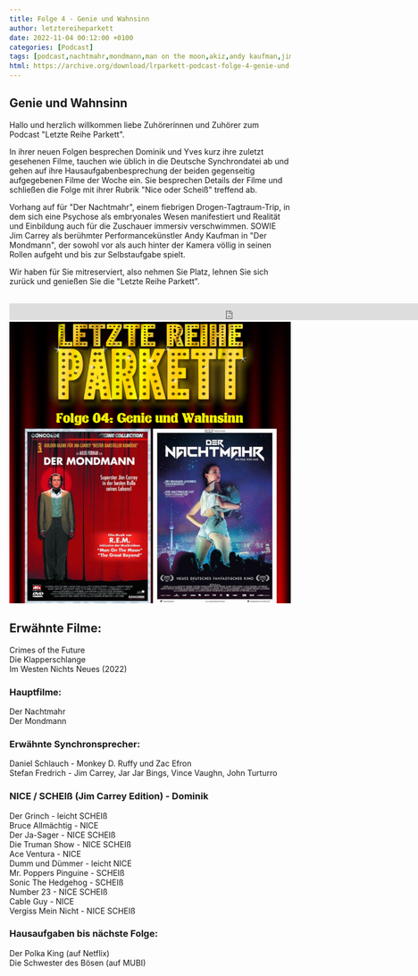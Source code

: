 ```yaml
---
title: Folge 4 - Genie und Wahnsinn
author: letztereiheparkett
date: 2022-11-04 00:12:00 +0100
categories: [Podcast]
tags: [podcast,nachtmahr,mondmann,man on the moon,akiz,andy kaufman,jim carrey,miloš forman,stefan fredrich,daniel schlauch,synchronsprecher]
html: https://archive.org/download/lrparkett-podcast-folge-4-genie-und-wahnsinn/LRParkett%20Podcast%20Folge%204%20-%20Genie%20und%20Wahnsinn.mp3
---
```


## Genie und Wahnsinn
Hallo und herzlich willkommen liebe Zuhörerinnen und Zuhörer zum Podcast "Letzte Reihe Parkett".

In ihrer neuen Folgen besprechen Dominik und Yves kurz ihre zuletzt gesehenen Filme, tauchen wie üblich in die Deutsche Synchrondatei ab und gehen auf ihre Hausaufgabenbesprechung der beiden gegenseitig aufgegebenen Filme der Woche ein.
Sie besprechen Details der Filme und schließen die Folge mit ihrer Rubrik "Nice oder Scheiß" treffend ab.

Vorhang auf für "Der Nachtmahr", einem fiebrigen Drogen-Tagtraum-Trip, in dem sich eine Psychose als embryonales Wesen manifestiert und Realität und Einbildung auch für die Zuschauer immersiv verschwimmen.
SOWIE
Jim Carrey als berühmter Performancekünstler Andy Kaufman in "Der Mondmann", der sowohl vor als auch hinter der Kamera völlig in seinen Rollen aufgeht und bis zur Selbstaufgabe spielt. 

Wir haben für Sie mitreserviert, also nehmen Sie Platz, lehnen Sie sich zurück und genießen Sie die "Letzte Reihe Parkett".
<br>
<br>

<iframe src="https://archive.org/embed/lrparkett-podcast-folge-4-genie-und-wahnsinn/LRParkett%20Podcast%20Folge%204%20-%20Genie%20und%20Wahnsinn.mp3" width="800" height="30" frameborder="0" webkitallowfullscreen="true" mozallowfullscreen="true" allowfullscreen></iframe>


<img src="/assets/img/postings/posting004.png" alt="Podcast Cover">

## Erwähnte Filme:

Crimes of the Future <br>
Die Klapperschlange <br>
Im Westen Nichts Neues (2022) <br>

### Hauptfilme:

Der Nachtmahr <br>
Der Mondmann

### Erwähnte Synchronsprecher:

Daniel Schlauch - Monkey D. Ruffy und Zac Efron <br>
Stefan Fredrich - Jim Carrey, Jar Jar Bings, Vince Vaughn, John Turturro

### NICE / SCHEIß (Jim Carrey Edition) - Dominik

Der Grinch - leicht SCHEIß <br>
Bruce Allmächtig - NICE <br>
Der Ja-Sager - NICE SCHEIß <br>
Die Truman Show - NICE SCHEIß <br>
Ace Ventura - NICE <br>
Dumm und Dümmer - leicht NICE <br>
Mr. Poppers Pinguine - SCHEIß <br>
Sonic The Hedgehog - SCHEIß <br>
Number 23 - NICE SCHEIß <br>
Cable Guy - NICE <br>
Vergiss Mein Nicht - NICE SCHEIß <br>

### Hausaufgaben bis nächste Folge:

Der Polka King (auf Netflix) <br>
Die Schwester des Bösen (auf MUBI)